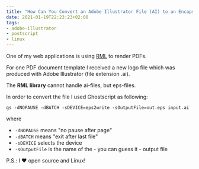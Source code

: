 ```yaml
---
title: "How Can You Convert an Adobe Illustrator File (AI) to an Encapsulated Postscript File (eps)"
date: 2021-01-19T22:23:23+02:00
tags:
- adobe-illustrator
- postscript
- linux
---
```


One of my web applications is using [RML](https://www.reportlab.com/software/rml-reference/) to render PDFs.

For one PDF document template I received a new logo file which was produced with Adobe Illustrator (file extension .ai).

The **RML library** cannot handle ai-files, but eps-files.

In order to convert the file I used Ghostscript as following:

```
gs -dNOPAUSE -dBATCH -sDEVICE=eps2write -sOutputFile=out.eps input.ai
```

where
- `-dNOPAUSE` means "no pause after page"
- `-dBATCH` means "exit after last file"
- `-sDEVICE` selects the device
- `-sOutputFile` is the name of the - you can guess it - output file

P.S.: I ❤️ open source and Linux!
